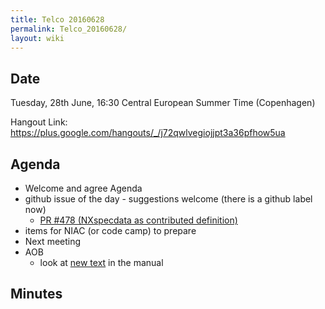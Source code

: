 ```yaml
---
title: Telco 20160628
permalink: Telco_20160628/
layout: wiki
---
```


Date
----

Tuesday, 28th June, 16:30 Central European Summer Time (Copenhagen)

Hangout Link:
<https://plus.google.com/hangouts/_/j72qwlvegiojjpt3a36pfhow5ua>

Agenda
------

-   Welcome and agree Agenda
-   github issue of the day - suggestions welcome (there is a github
    label now)
    -   [PR \#478 (NXspecdata as contributed
        definition)](https://github.com/nexusformat/definitions/pull/478)
-   items for NIAC (or code camp) to prepare
-   Next meeting
-   AOB
    -   look at [new
        text](http://download.nexusformat.org/doc/html/classes/index.html)
        in the manual

Minutes
-------
